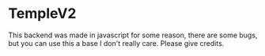 # TempleV2

This backend was made in javascript for some reason, there are some bugs, but you can use this a base I don't really care. Please give credits.
